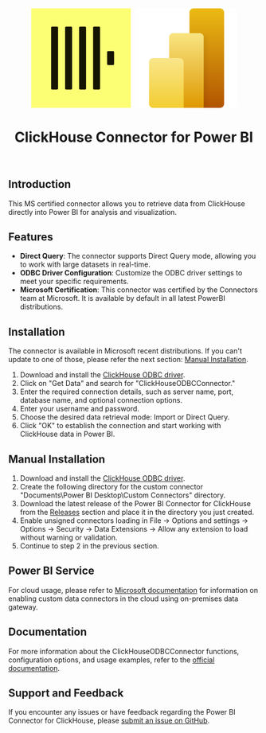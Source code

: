 <p align="center" style="font-size:300%">
<img src=".static/clickhouse.png" width="200px" align="center">
<img src=".static/powerbi.svg" width="200px" align="center">
<h1 align="center">ClickHouse Connector for Power BI</h1>
</p>
<br/>

## Introduction

This MS certified connector allows you to retrieve data from ClickHouse directly into Power BI for analysis and visualization.

## Features

- **Direct Query**: The connector supports Direct Query mode, allowing you to work with large datasets in real-time.
- **ODBC Driver Configuration**: Customize the ODBC driver settings to meet your specific requirements.
- **Microsoft Certification**: This connector was certified by the Connectors team at Microsoft. It is available by default in all latest PowerBI distributions.

## Installation

The connector is available in Microsoft recent distributions. If you can't update to one of those, please refer the next section: [Manual Installation](#manual-installation).


1. Download and install the [ClickHouse ODBC driver](https://github.com/ClickHouse/clickhouse-odbc).
1. Click on "Get Data" and search for "ClickHouseODBCConnector."
1. Enter the required connection details, such as server name, port, database name, and optional connection options.
1. Enter your username and password.
1. Choose the desired data retrieval mode: Import or Direct Query.
1. Click "OK" to establish the connection and start working with ClickHouse data in Power BI.


## Manual Installation

1. Download and install the [ClickHouse ODBC driver](https://github.com/ClickHouse/clickhouse-odbc).
1. Create the following directory for the custom connector "Documents\Power BI Desktop\Custom Connectors" directory.
1. Download the latest release of the Power BI Connector for ClickHouse from the [Releases](https://github.com/ClickHouse/power-bi-clickhouse/releases) section and place it in the directory you just created.
1. Enable unsigned connectors loading in File &rarr; Options and settings &rarr; Options &rarr; Security &rarr; Data Extensions &rarr; Allow any extension to load without warning or validation.
1. Continue to step 2 in the previous section.


## Power BI Service

For cloud usage, please refer to [Microsoft documentation](https://learn.microsoft.com/en-us/power-bi/connect-data/service-gateway-custom-connectors#enable-and-use-custom-connectors) for information on enabling custom data connectors in the cloud using on-premises data gateway.

## Documentation

For more information about the ClickHouseODBCConnector functions, configuration options, and usage examples, refer to the [official documentation](https://clickhouse.com/docs/en/integrations/powerbi).

## Support and Feedback

If you encounter any issues or have feedback regarding the Power BI Connector for ClickHouse, please [submit an issue on GitHub](https://github.com/ClickHouse/power-bi-clickhouse/issues).
